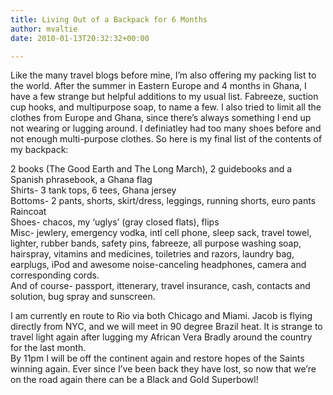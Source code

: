 ```yaml
---
title: Living Out of a Backpack for 6 Months
author: mvaltie
date: 2010-01-13T20:32:32+00:00

---
```

Like the many travel blogs before mine, I&#8217;m also offering my packing list to the world. After the summer in Eastern Europe and 4 months in Ghana, I have a few strange but helpful additions to my usual list. Fabreeze, suction cup hooks, and multipurpose soap, to name a few. I also tried to limit all the clothes from Europe and Ghana, since there&#8217;s always something I end up not wearing or lugging around. I definiatley had too many shoes before and not enough multi-purpose clothes. So here is my final list of the contents of my backpack:

2 books (The Good Earth and The Long March), 2 guidebooks and a Spanish phrasebook, a Ghana flag  
Shirts- 3 tank tops, 6 tees, Ghana jersey  
Bottoms- 2 pants, shorts, skirt/dress, leggings, running shorts, euro pants  
Raincoat  
Shoes- chacos, my &#8216;uglys&#8217; (gray closed flats), flips  
Misc- jewlery, emergency vodka, intl cell phone, sleep sack, travel towel, lighter, rubber bands, safety pins, fabreeze, all purpose washing soap, hairspray, vitamins and medicines, toiletries and razors, laundry bag, earplugs, iPod and awesome noise-canceling headphones, camera and corresponding cords.  
And of course- passport, ittenerary, travel insurance, cash, contacts and solution, bug spray and sunscreen. 

I am currently en route to Rio via both Chicago and Miami. Jacob is flying directly from NYC, and we will meet in 90 degree Brazil heat. It is strange to travel light again after lugging my African Vera Bradly around the country for the last month.  
By 11pm I will be off the continent again and restore hopes of the Saints winning again. Ever since I&#8217;ve been back they have lost, so now that we&#8217;re on the road again there can be a Black and Gold Superbowl!